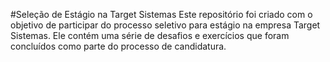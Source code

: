 #Seleção de Estágio na Target Sistemas
Este repositório foi criado com o objetivo de participar do processo seletivo para estágio na empresa Target Sistemas. Ele contém uma série de desafios e exercícios que foram concluídos como parte do processo de candidatura.
